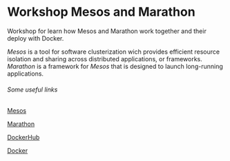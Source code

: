 # Workshop Mesos and Marathon
Workshop for learn how Mesos and Marathon work together and their deploy with Docker.



*Mesos* is a tool for software clusterization wich provides efficient resource isolation and sharing across distributed applications, or frameworks. 
*Marathon* is a framework for *Mesos* that is designed to launch long-running applications.



###### Some useful links
[Mesos](https://mesosphere.com/)

[Marathon](https://mesosphere.github.io/marathon/)

[DockerHub](https://hub.docker.com)

[Docker](http://www.docker.com/)
